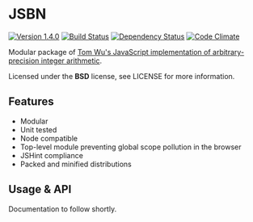 # JSBN

[![Version 1.4.0](https://img.shields.io/badge/version-1.4.0-blue.svg?style=flat)](https://github.com/timkurvers/jsbn/tree/v1.4.0)
[![Build Status](https://img.shields.io/travis/timkurvers/jsbn.svg?style=flat)](https://travis-ci.org/timkurvers/jsbn)
[![Dependency Status](https://img.shields.io/gemnasium/timkurvers/jsbn.svg?style=flat)](https://gemnasium.com/timkurvers/jsbn)
[![Code Climate](https://img.shields.io/codeclimate/github/timkurvers/jsbn.svg?style=flat)](https://codeclimate.com/github/timkurvers/jsbn)

Modular package of [Tom Wu's JavaScript implementation of arbitrary-precision integer arithmetic](http://www-cs-students.stanford.edu/~tjw/jsbn/).

Licensed under the **BSD** license, see LICENSE for more information.


## Features

* Modular
* Unit tested
* Node compatible
* Top-level module preventing global scope pollution in the browser
* JSHint compliance
* Packed and minified distributions


## Usage & API

Documentation to follow shortly.
